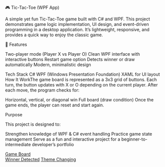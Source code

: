 
 🎮 Tic-Tac-Toe (WPF App)

A simple yet fun Tic-Tac-Toe game built with C# and WPF. This project demonstrates game logic implementation, UI design, and event-driven programming in a desktop application. It’s lightweight, responsive, and provides a quick way to enjoy the classic game.



 🚀 Features

 Two-player mode (Player X vs Player O)
 Clean WPF interface with interactive buttons
 Restart game option
 Detects winner or draw automatically
 Modern, minimalistic design

 Tech Stack
C#
  WPF (Windows Presentation Foundation)
  XAML for UI layout
  How It WorkThe game board is represented as a 3x3 grid of buttons.
  Each turn, the button updates with X or O depending on the current player.
  After each move, the program checks for:

   Horizontal, vertical, or diagonal win
   Full board (draw condition)
 Once the game ends, the player can reset and start again.



 Purpose

This project is designed to:

 Strengthen knowledge of WPF & C# event handling
 Practice game state management
 Serve as a fun and interactive project for a beginner-to-intermediate developer’s portfolio

[Game Board](Screenshot(1).png)  
[Winner Detected](Screenshot(4).png)
[Theme Changing](Screenshot(5).png)  






 


